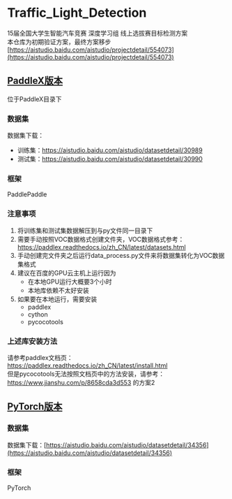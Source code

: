 # Traffic_Light_Detection
15届全国大学生智能汽车竞赛 深度学习组 线上选拔赛目标检测方案    
本仓库为初期验证方案，最终方案移步[https://aistudio.baidu.com/aistudio/projectdetail/554073](https://aistudio.baidu.com/aistudio/projectdetail/554073)

## [PaddleX版本](https://github.com/Deskearth/Traffic_Light_Detection/tree/master/PaddleX/TrafficLight)
位于PaddleX目录下
### 数据集
数据集下载：
* 训练集：https://aistudio.baidu.com/aistudio/datasetdetail/30989
* 测试集：https://aistudio.baidu.com/aistudio/datasetdetail/30990

### 框架
PaddlePaddle

### 注意事项
1. 将训练集和测试集数据解压到与py文件同一目录下
2. 需要手动按照VOC数据格式创建文件夹，VOC数据格式参考：https://paddlex.readthedocs.io/zh_CN/latest/datasets.html
3. 手动创建完文件夹之后运行data_process.py文件来将数据集转化为VOC数据集格式
4. 建议在百度的GPU云主机上运行因为
    * 在本地GPU运行大概要3个小时
    * 本地库依赖不太好安装
5. 如果要在本地运行，需要安装
    * paddlex
    * cython
    * pycocotools

### 上述库安装方法
  请参考paddlex文档页：https://paddlex.readthedocs.io/zh_CN/latest/install.html  
  但是pycocotools无法按照文档页中的方法安装，请参考：https://www.jianshu.com/p/8658cda3d553 的方案2

## [PyTorch版本](https://github.com/Deskearth/Traffic_Light_Detection/tree/master/torch)
### 数据集
数据集下载：[https://aistudio.baidu.com/aistudio/datasetdetail/34356](https://aistudio.baidu.com/aistudio/datasetdetail/34356)

### 框架
PyTorch
